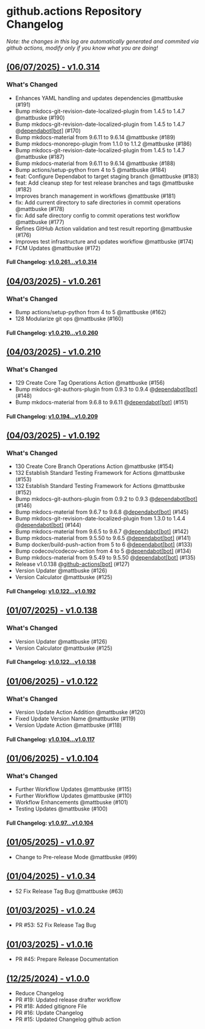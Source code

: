 # github.actions Repository Changelog
*Note: the changes in this log are automatically generated and commited via github actions, modify only if you know what you are doing!*




## **[(06/07/2025) - v1.0.314](https://github.com/deepworks-net/github.toolkit/releases/tag/v1.0.314)**
### What's Changed
- Enhances YAML handling and updates dependencies @mattbuske (#191)
- Bump mkdocs-git-revision-date-localized-plugin from 1.4.5 to 1.4.7 @mattbuske (#190)
- Bump mkdocs-git-revision-date-localized-plugin from 1.4.5 to 1.4.7 @[dependabot[bot]](https://github.com/apps/dependabot) (#170)
- Bump mkdocs-material from 9.6.11 to 9.6.14 @mattbuske (#189)
- Bump mkdocs-monorepo-plugin from 1.1.0 to 1.1.2 @mattbuske (#186)
- Bump mkdocs-git-revision-date-localized-plugin from 1.4.5 to 1.4.7 @mattbuske (#187)
- Bump mkdocs-material from 9.6.11 to 9.6.14 @mattbuske (#188)
- Bump actions/setup-python from 4 to 5 @mattbuske (#184)
- feat: Configure Dependabot to target staging branch @mattbuske (#183)
- feat: Add cleanup step for test release branches and tags @mattbuske (#182)
- Improves branch management in workflows @mattbuske (#181)
- fix: Add current directory to safe directories in commit operations @mattbuske (#178)
- fix: Add safe directory config to commit operations test workflow @mattbuske (#177)
- Refines GitHub Action validation and test result reporting @mattbuske (#176)
- Improves test infrastructure and updates workflow @mattbuske (#174)
- FCM Updates @mattbuske (#172)
#### **Full Changelog**: [v1.0.261...v1.0.314](https://github.com/deepworks-net/github.toolkit/compare/v1.0.261...v1.0.314)

## **[(04/03/2025) - v1.0.261](https://github.com/deepworks-net/github.toolkit/releases/tag/v1.0.261)**
### What's Changed
- Bump actions/setup-python from 4 to 5 @mattbuske (#162)
- 128 Modularize git ops @mattbuske (#160)
#### **Full Changelog**: [v1.0.210...v1.0.260](https://github.com/deepworks-net/github.toolkit/compare/v1.0.210...v1.0.260)

## **[(04/03/2025) - v1.0.210](https://github.com/deepworks-net/github.toolkit/releases/tag/v1.0.210)**
### What's Changed
- 129 Create Core Tag Operations Action @mattbuske (#156)
- Bump mkdocs-git-authors-plugin from 0.9.3 to 0.9.4 @[dependabot[bot]](https://github.com/apps/dependabot) (#148)
- Bump mkdocs-material from 9.6.8 to 9.6.11 @[dependabot[bot]](https://github.com/apps/dependabot) (#151)
#### **Full Changelog**: [v1.0.194...v1.0.209](https://github.com/deepworks-net/github.toolkit/compare/v1.0.194...v1.0.209)

## **[(04/03/2025) - v1.0.192](https://github.com/deepworks-net/github.toolkit/releases/tag/v1.0.192)**
### What's Changed
- 130 Create Core Branch Operations Action @mattbuske (#154)
- 132 Establish Standard Testing Framework for Actions @mattbuske (#153)
- 132 Establish Standard Testing Framework for Actions @mattbuske (#152)
- Bump mkdocs-git-authors-plugin from 0.9.2 to 0.9.3 @[dependabot[bot]](https://github.com/apps/dependabot) (#146)
- Bump mkdocs-material from 9.6.7 to 9.6.8 @[dependabot[bot]](https://github.com/apps/dependabot) (#145)
- Bump mkdocs-git-revision-date-localized-plugin from 1.3.0 to 1.4.4 @[dependabot[bot]](https://github.com/apps/dependabot) (#144)
- Bump mkdocs-material from 9.6.5 to 9.6.7 @[dependabot[bot]](https://github.com/apps/dependabot) (#142)
- Bump mkdocs-material from 9.5.50 to 9.6.5 @[dependabot[bot]](https://github.com/apps/dependabot) (#141)
- Bump docker/build-push-action from 5 to 6 @[dependabot[bot]](https://github.com/apps/dependabot) (#133)
- Bump codecov/codecov-action from 4 to 5 @[dependabot[bot]](https://github.com/apps/dependabot) (#134)
- Bump mkdocs-material from 9.5.49 to 9.5.50 @[dependabot[bot]](https://github.com/apps/dependabot) (#135)
- Release v1.0.138 @[github-actions[bot]](https://github.com/apps/github-actions) (#127)
- Version Updater @mattbuske (#126)
- Version Calculator @mattbuske (#125)
#### **Full Changelog**: [v1.0.122...v1.0.192](https://github.com/deepworks-net/github.toolkit/compare/v1.0.122...v1.0.192)

## **[(01/07/2025) - v1.0.138](https://github.com/deepworks-net/github.toolkit/releases/tag/v1.0.138)**
### What's Changed
- Version Updater @mattbuske (#126)
- Version Calculator @mattbuske (#125)
#### **Full Changelog**: [v1.0.122...v1.0.138](https://github.com/deepworks-net/github.toolkit/compare/v1.0.122...v1.0.138)

## **[(01/06/2025) - v1.0.122](https://github.com/deepworks-net/github.actions/releases/tag/v1.0.122)**
### What's Changed
- Version Update Action Addition @mattbuske (#120)
- Fixed Update Version Name @mattbuske (#119)
- Version Update Action @mattbuske (#118)
#### **Full Changelog**: [v1.0.104...v1.0.117](https://github.com/deepworks-net/github.actions/compare/v1.0.104...v1.0.117)

## **[(01/06/2025) - v1.0.104](https://github.com/deepworks-net/github.actions/releases/tag/v1.0.104)**
### What's Changed
- Further Workflow Updates @mattbuske (#115)
- Further Workflow Updates @mattbuske (#110)
- Workflow Enhancements @mattbuske (#101)
- Testing Updates @mattbuske (#100)
#### **Full Changelog**: [v1.0.97...v1.0.104](https://github.com/deepworks-net/github.actions/compare/v1.0.97...v1.0.104)

## **[(01/05/2025) - v1.0.97](https://github.com/deepworks-net/github.actions/releases/tag/v1.0.97)**
- Change to Pre-release Mode @mattbuske (#99)

## **[(01/04/2025) - v1.0.34](https://github.com/deepworks-net/github.actions/releases/tag/v1.0.34)**
- 52 Fix Release Tag Bug @mattbuske (#63)

## **[(01/03/2025) - v1.0.24](https://github.com/deepworks-net/github.actions/releases/tag/v1.0.24)**
- PR #53: 52 Fix Release Tag Bug

## **[(01/03/2025) - v1.0.16](https://github.com/deepworks-net/github.actions/releases/tag/v1.0.16)**
- PR #45: Prepare Release Documentation

## **[(12/25/2024) - v1.0.0](https://github.com/deepworks-net/github.actions/releases/tag/v1.0.0)**
- Reduce Changelog
- PR #19: Updated release drafter workflow
- PR #18: Added gitignore File
- PR #16: Update Changelog
- PR #15: Updated Changelog github action
